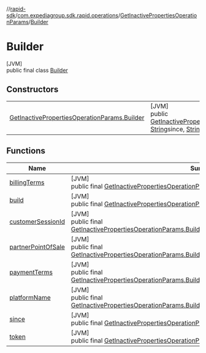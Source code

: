 //[rapid-sdk](../../../../index.md)/[com.expediagroup.sdk.rapid.operations](../../index.md)/[GetInactivePropertiesOperationParams](../index.md)/[Builder](index.md)

# Builder

[JVM]\
public final class [Builder](index.md)

## Constructors

| | |
|---|---|
| [GetInactivePropertiesOperationParams.Builder](-get-inactive-properties-operation-params.-builder.md) | [JVM]<br>public [GetInactivePropertiesOperationParams.Builder](index.md)[GetInactivePropertiesOperationParams.Builder](-get-inactive-properties-operation-params.-builder.md)([String](https://docs.oracle.com/javase/8/docs/api/java/lang/String.html)customerSessionId, [String](https://docs.oracle.com/javase/8/docs/api/java/lang/String.html)since, [String](https://docs.oracle.com/javase/8/docs/api/java/lang/String.html)token, [String](https://docs.oracle.com/javase/8/docs/api/java/lang/String.html)billingTerms, [String](https://docs.oracle.com/javase/8/docs/api/java/lang/String.html)paymentTerms, [String](https://docs.oracle.com/javase/8/docs/api/java/lang/String.html)partnerPointOfSale, [String](https://docs.oracle.com/javase/8/docs/api/java/lang/String.html)platformName) |

## Functions

| Name | Summary |
|---|---|
| [billingTerms](billing-terms.md) | [JVM]<br>public final [GetInactivePropertiesOperationParams.Builder](index.md)[billingTerms](billing-terms.md)([String](https://docs.oracle.com/javase/8/docs/api/java/lang/String.html)billingTerms) |
| [build](build.md) | [JVM]<br>public final [GetInactivePropertiesOperationParams](../index.md)[build](build.md)() |
| [customerSessionId](customer-session-id.md) | [JVM]<br>public final [GetInactivePropertiesOperationParams.Builder](index.md)[customerSessionId](customer-session-id.md)([String](https://docs.oracle.com/javase/8/docs/api/java/lang/String.html)customerSessionId) |
| [partnerPointOfSale](partner-point-of-sale.md) | [JVM]<br>public final [GetInactivePropertiesOperationParams.Builder](index.md)[partnerPointOfSale](partner-point-of-sale.md)([String](https://docs.oracle.com/javase/8/docs/api/java/lang/String.html)partnerPointOfSale) |
| [paymentTerms](payment-terms.md) | [JVM]<br>public final [GetInactivePropertiesOperationParams.Builder](index.md)[paymentTerms](payment-terms.md)([String](https://docs.oracle.com/javase/8/docs/api/java/lang/String.html)paymentTerms) |
| [platformName](platform-name.md) | [JVM]<br>public final [GetInactivePropertiesOperationParams.Builder](index.md)[platformName](platform-name.md)([String](https://docs.oracle.com/javase/8/docs/api/java/lang/String.html)platformName) |
| [since](since.md) | [JVM]<br>public final [GetInactivePropertiesOperationParams.Builder](index.md)[since](since.md)([String](https://docs.oracle.com/javase/8/docs/api/java/lang/String.html)since) |
| [token](token.md) | [JVM]<br>public final [GetInactivePropertiesOperationParams.Builder](index.md)[token](token.md)([String](https://docs.oracle.com/javase/8/docs/api/java/lang/String.html)token) |
